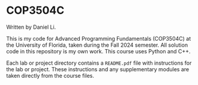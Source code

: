 # COP3504C

Written by Daniel Li.

This is my code for Advanced Programming Fundamentals (COP3504C) at the
University of Florida, taken during the Fall 2024 semester. All solution code in
this repository is my own work. This course uses Python and C++.

Each lab or project directory contains a `README.pdf` file with instructions for
the lab or project. These instructions and any supplementary modules are taken
directly from the course files.
